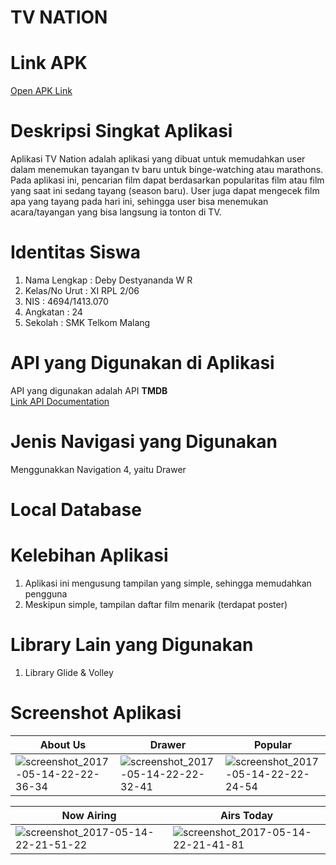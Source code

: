 # TV NATION
# Link APK
[Open APK Link](https://drive.google.com/file/d/0Byte9HRlWLcUSXl1V1Itb2xRRlE/view?usp=sharing)
# Deskripsi Singkat Aplikasi
Aplikasi TV Nation adalah aplikasi yang dibuat untuk memudahkan user dalam menemukan tayangan tv baru untuk binge-watching atau marathons. Pada aplikasi ini, pencarian film dapat berdasarkan popularitas film atau film yang saat ini sedang tayang (season baru). User juga dapat mengecek film apa yang tayang pada hari ini, sehingga user bisa menemukan acara/tayangan yang bisa langsung ia tonton di TV.
<br>
# Identitas Siswa
1. Nama Lengkap   : Deby Destyananda W R
2. Kelas/No Urut  : XI RPL 2/06
3. NIS            : 4694/1413.070
4. Angkatan       : 24
5. Sekolah        : SMK Telkom Malang
# API yang Digunakan di Aplikasi
API yang digunakan adalah API <b>TMDB</b>
<br> [Link API Documentation](https://www.themoviedb.org/documentation/api)
# Jenis Navigasi yang Digunakan
Menggunakkan Navigation 4, yaitu Drawer
# Local Database

# Kelebihan Aplikasi
1. Aplikasi ini mengusung tampilan yang simple, sehingga memudahkan pengguna
2. Meskipun simple, tampilan daftar film menarik (terdapat poster)

# Library Lain yang Digunakan
1. Library Glide & Volley

# Screenshot Aplikasi
About Us | Drawer | Popular
------------ | ------------- | -------------
![screenshot_2017-05-14-22-22-36-34](https://cloud.githubusercontent.com/assets/22131289/26035450/600a9484-38f6-11e7-82d9-6dec8be7cb4e.png)|![screenshot_2017-05-14-22-22-32-41](https://cloud.githubusercontent.com/assets/22131289/26035453/605268ae-38f6-11e7-9be4-cdeb4b9dfa93.png)|![screenshot_2017-05-14-22-22-24-54](https://cloud.githubusercontent.com/assets/22131289/26035452/60515158-38f6-11e7-8e18-8e871055b7b0.png)|

Now Airing | Airs Today
------------ | -------------
![screenshot_2017-05-14-22-21-51-22](https://cloud.githubusercontent.com/assets/22131289/26035454/60528ff0-38f6-11e7-8416-2e244bad8c0e.png)|![screenshot_2017-05-14-22-21-41-81](https://cloud.githubusercontent.com/assets/22131289/26035451/6050e650-38f6-11e7-9f06-5ac79e65d823.png)
